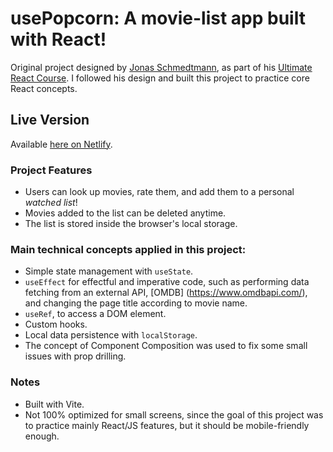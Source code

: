 # usePopcorn: A movie-list app built with React!

Original project designed by [Jonas Schmedtmann](https://github.com/jonasschmedtmann), as part of his [Ultimate React Course](https://www.udemy.com/course/the-ultimate-react-course/). I followed his design and built this project to practice core React concepts.

## Live Version

Available [here on Netlify](https://usepopcorn-tsm13.netlify.app/).

### Project Features

- Users can look up movies, rate them, and add them to a personal _watched list_!
- Movies added to the list can be deleted anytime.
- The list is stored inside the browser's local storage.

### Main technical concepts applied in this project:

- Simple state management with `useState`.
- `useEffect` for effectful and imperative code, such as performing data fetching from an external API, [OMDB] (https://www.omdbapi.com/), and changing the page title according to movie name.
- `useRef`, to access a DOM element.
- Custom hooks.
- Local data persistence with `localStorage`.
- The concept of Component Composition was used to fix some small issues with prop drilling.

### Notes

- Built with Vite.
- Not 100% optimized for small screens, since the goal of this project was to practice mainly React/JS features, but it should be mobile-friendly enough.
